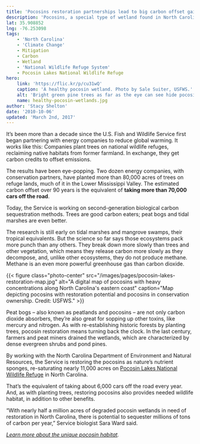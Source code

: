 ```yaml
---
title: 'Pocosins restoration partnerships lead to big carbon offset gains'
description: 'Pocosins, a special type of wetland found in North Carolina, help to capture carbon and mitigate the impacts of climate change.'
lat: 35.908852
lng: -76.253098
tags:
    - 'North Carolina'
    - 'Climate Change'
    - Mitigation
    - Carbon
    - Wetland
    - 'National Wildlife Refuge System'
    - Pocosin Lakes National Wildlife Refuge
hero:
    link: 'https://flic.kr/p/cu31wQ'
    caption: 'A healthy pocosin wetland. Photo by Sale Suiter, USFWS.'
    alt: 'Bright green pine trees as far as the eye can see hide pocosin wetlands at their base'
    name: healthy-pocosin-wetlands.jpg
author: 'Stacy Shelton'
date: '2010-10-06'
updated: 'March 2nd, 2017'
---
```


It’s been more than a decade since the U.S. Fish and Wildlife Service first began partnering with energy companies to reduce global warming. It works like this: Companies plant trees on national wildlife refuges, reclaiming native habitats from former farmland. In exchange, they get carbon credits to offset emissions.

The results have been eye-popping. Two dozen energy companies, with conservation partners, have planted more than 80,000 acres of trees on refuge lands, much of it in the Lower Mississippi Valley. The estimated carbon offset over 90 years is the equivalent of **taking more than 70,000 cars off the road**.

Today, the Service is working on second-generation biological carbon sequestration methods. Trees are good carbon eaters; peat bogs and tidal marshes are even better.

The research is still early on tidal marshes and mangrove swamps, their tropical equivalents. But the science so far says those ecosystems pack more punch than any others. They break down more slowly than trees and other vegetation, which means they release carbon more slowly as they decompose, and, unlike other ecosystems, they do not produce methane. Methane is an even more powerful greenhouse gas than carbon dioxide.

{{< figure class="photo-center" src="/images/pages/pocosin-lakes-restoration-map.jpg" alt="A digital map of pocosins with heavy concentrations along North Carolina's eastern coast" caption="Map depicting pocosins with restoration potential and pocosins in conservation ownership. Credit: USFWS." >}}

Peat bogs – also known as peatlands and pocosins – are not only carbon dioxide absorbers, they’re also great for sopping up other toxins, like mercury and nitrogen. As with re-establishing historic forests by planting trees, pocosin restoration means turning back the clock. In the last century, farmers and peat miners drained the wetlands, which are characterized by dense evergreen shrubs and pond pines.

By working with the North Carolina Department of Environment and Natural Resources, the Service is restoring the pocosins as nature’s nutrient sponges, re-saturating nearly 11,000 acres on [Pocosin Lakes National Wildlife Refuge](http://www.fws.gov/refuge/pocosin_lakes/) in North Carolina.

That’s the equivalent of taking about 6,000 cars off the road every year. And, as with planting trees, restoring pocosins also provides needed wildlife habitat, in addition to other benefits.

“With nearly half a million acres of degraded pocosin wetlands in need of restoration in North Carolina, there is potential to sequester millions of tons of carbon per year,” Service biologist Sara Ward said.

*[Learn more about the unique pocosin habitat](http://www.fws.gov/refuge/pocosin_lakes/).*
